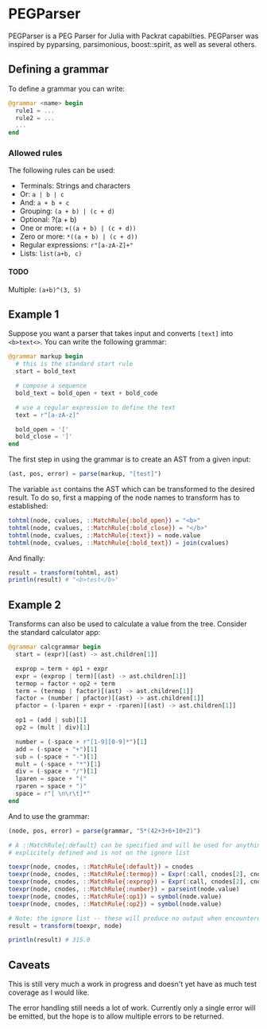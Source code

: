 # PEGParser


PEGParser is a PEG Parser for Julia with Packrat capabilties. PEGParser was inspired by pyparsing, parsimonious, boost::spirit, as well as several others.
## Defining a grammar

To define a grammar you can write:

```julia
@grammar <name> begin
  rule1 = ...
  rule2 = ...
  ...
end
```

### Allowed rules

The following rules can be used:
* Terminals: Strings and characters
* Or: `a | b | c`
* And: `a + b + c`
* Grouping: `(a + b) | (c + d)`
* Optional: ?(a + b)
* One or more: `+((a + b) | (c + d))`
* Zero or more: `*((a + b) | (c + d))`
* Regular expressions: `r"[a-zA-Z]+"`
* Lists: `list(a+b, c)`

#### TODO
Multiple: `(a+b)^(3, 5)`

## Example 1
Suppose you want a parser that takes input and converts `[text]` into `<b>text<>`. You can write the following grammar:

```julia
@grammar markup begin
  # this is the standard start rule
  start = bold_text

  # compose a sequence
  bold_text = bold_open + text + bold_code

  # use a regular expression to define the text
  text = r"[a-zA-z]"

  bold_open = '['
  bold_close = ']'
end
```

The first step in using the grammar is to create an AST from a given input:

```julia
(ast, pos, error) = parse(markup, "[test]")
```

The variable `ast` contains the AST which can be transformed to the desired result. To do so, first a mapping of the node names to transform has to established:

```julia
tohtml(node, cvalues, ::MatchRule{:bold_open}) = "<b>"
tohtml(node, cvalues, ::MatchRule{:bold_close}) = "</b>"
tohtml(node, cvalues, ::MatchRule{:text}) = node.value
tohtml(node, cvalues, ::MatchRule{:bold_text}) = join(cvalues)

```

And finally:
```julia
result = transform(tohtml, ast)
println(result) # "<b>test</b>"
```

## Example 2
Transforms can also be used to calculate a value from the tree. Consider the standard calculator app:

```julia
@grammar calcgrammar begin
  start = (expr)[(ast) -> ast.children[1]]

  exprop = term + op1 + expr
  expr = (exprop | term)[(ast) -> ast.children[1]]
  termop = factor + op2 + term
  term = (termop | factor)[(ast) -> ast.children[1]]
  factor = (number | pfactor)[(ast) -> ast.children[1]]
  pfactor = (-lparen + expr + -rparen)[(ast) -> ast.children[1]]

  op1 = (add | sub)[1]
  op2 = (mult | div)[1]

  number = (-space + r"[1-9][0-9]*")[1]
  add = (-space + "+")[1]
  sub = (-space + "-")[1]
  mult = (-space + "*")[1]
  div = (-space + "/")[1]
  lparen = space + "("
  rparen = space + ")"
  space = r"[ \n\r\t]*"
end
```

And to use the grammar:

```julia
(node, pos, error) = parse(grammar, "5*(42+3+6+10+2)")

# A ::MatchRule{:default} can be specified and will be used for anything that isn't
# explicitely defined and is not on the ignore list

toexpr(node, cnodes, ::MatchRule{:default}) = cnodes
toexpr(node, cnodes, ::MatchRule{:termop}) = Expr(:call, cnodes[2], cnodes[1], cnodes[3])
toexpr(node, cnodes, ::MatchRule{:exprop}) = Expr(:call, cnodes[2], cnodes[1], cnodes[3])
toexpr(node, cnodes, ::MatchRule{:number}) = parseint(node.value)
toexpr(node, cnodes, ::MatchRule{:op1}) = symbol(node.value)
toexpr(node, cnodes, ::MatchRule{:op2}) = symbol(node.value)

# Note: the ignore list -- these will produce no output when encountered.
result = transform(toexpr, node)

println(result) # 315.0
```

## Caveats

This is still very much a work in progress and doesn't yet have as much test coverage as I would like.

The error handling still needs a lot of work. Currently only a single error will be emitted, but the hope is to allow multiple errors to be returned.
